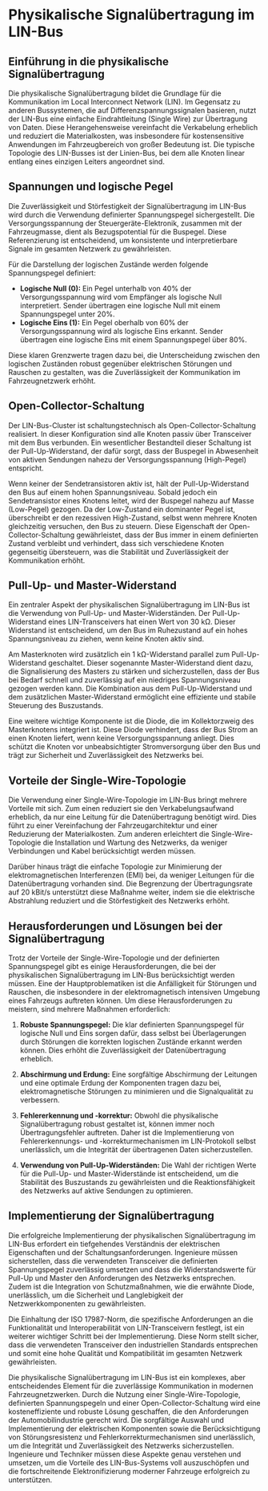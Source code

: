 # Physikalische Signalübertragung im LIN-Bus

## Einführung in die physikalische Signalübertragung

Die physikalische Signalübertragung bildet die Grundlage für die Kommunikation im Local Interconnect Network (LIN). Im Gegensatz zu anderen Bussystemen, die auf Differenzspannungssignalen basieren, nutzt der LIN-Bus eine einfache Eindrahtleitung (Single Wire) zur Übertragung von Daten. Diese Herangehensweise vereinfacht die Verkabelung erheblich und reduziert die Materialkosten, was insbesondere für kostensensitive Anwendungen im Fahrzeugbereich von großer Bedeutung ist. Die typische Topologie des LIN-Busses ist der Linien-Bus, bei dem alle Knoten linear entlang eines einzigen Leiters angeordnet sind.

## Spannungen und logische Pegel

Die Zuverlässigkeit und Störfestigkeit der Signalübertragung im LIN-Bus wird durch die Verwendung definierter Spannungspegel sichergestellt. Die Versorgungsspannung der Steuergeräte-Elektronik, zusammen mit der Fahrzeugmasse, dient als Bezugspotential für die Buspegel. Diese Referenzierung ist entscheidend, um konsistente und interpretierbare Signale im gesamten Netzwerk zu gewährleisten.

Für die Darstellung der logischen Zustände werden folgende Spannungspegel definiert:
- **Logische Null (0):** Ein Pegel unterhalb von 40% der Versorgungsspannung wird vom Empfänger als logische Null interpretiert. Sender übertragen eine logische Null mit einem Spannungspegel unter 20%.
- **Logische Eins (1):** Ein Pegel oberhalb von 60% der Versorgungsspannung wird als logische Eins erkannt. Sender übertragen eine logische Eins mit einem Spannungspegel über 80%.

Diese klaren Grenzwerte tragen dazu bei, die Unterscheidung zwischen den logischen Zuständen robust gegenüber elektrischen Störungen und Rauschen zu gestalten, was die Zuverlässigkeit der Kommunikation im Fahrzeugnetzwerk erhöht.

## Open-Collector-Schaltung

Der LIN-Bus-Cluster ist schaltungstechnisch als Open-Collector-Schaltung realisiert. In dieser Konfiguration sind alle Knoten passiv über Transceiver mit dem Bus verbunden. Ein wesentlicher Bestandteil dieser Schaltung ist der Pull-Up-Widerstand, der dafür sorgt, dass der Buspegel in Abwesenheit von aktiven Sendungen nahezu der Versorgungsspannung (High-Pegel) entspricht.

Wenn keiner der Sendetransistoren aktiv ist, hält der Pull-Up-Widerstand den Bus auf einem hohen Spannungsniveau. Sobald jedoch ein Sendetransistor eines Knotens leitet, wird der Buspegel nahezu auf Masse (Low-Pegel) gezogen. Da der Low-Zustand ein dominanter Pegel ist, überschreibt er den rezessiven High-Zustand, selbst wenn mehrere Knoten gleichzeitig versuchen, den Bus zu steuern. Diese Eigenschaft der Open-Collector-Schaltung gewährleistet, dass der Bus immer in einem definierten Zustand verbleibt und verhindert, dass sich verschiedene Knoten gegenseitig übersteuern, was die Stabilität und Zuverlässigkeit der Kommunikation erhöht.

## Pull-Up- und Master-Widerstand

Ein zentraler Aspekt der physikalischen Signalübertragung im LIN-Bus ist die Verwendung von Pull-Up- und Master-Widerständen. Der Pull-Up-Widerstand eines LIN-Transceivers hat einen Wert von 30 kΩ. Dieser Widerstand ist entscheidend, um den Bus im Ruhezustand auf ein hohes Spannungsniveau zu ziehen, wenn keine Knoten aktiv sind. 

Am Masterknoten wird zusätzlich ein 1 kΩ-Widerstand parallel zum Pull-Up-Widerstand geschaltet. Dieser sogenannte Master-Widerstand dient dazu, die Signalisierung des Masters zu stärken und sicherzustellen, dass der Bus bei Bedarf schnell und zuverlässig auf ein niedriges Spannungsniveau gezogen werden kann. Die Kombination aus dem Pull-Up-Widerstand und dem zusätzlichen Master-Widerstand ermöglicht eine effiziente und stabile Steuerung des Buszustands.

Eine weitere wichtige Komponente ist die Diode, die im Kollektorzweig des Masterknotens integriert ist. Diese Diode verhindert, dass der Bus Strom an einen Knoten liefert, wenn keine Versorgungsspannung anliegt. Dies schützt die Knoten vor unbeabsichtigter Stromversorgung über den Bus und trägt zur Sicherheit und Zuverlässigkeit des Netzwerks bei.

## Vorteile der Single-Wire-Topologie

Die Verwendung einer Single-Wire-Topologie im LIN-Bus bringt mehrere Vorteile mit sich. Zum einen reduziert sie den Verkabelungsaufwand erheblich, da nur eine Leitung für die Datenübertragung benötigt wird. Dies führt zu einer Vereinfachung der Fahrzeugarchitektur und einer Reduzierung der Materialkosten. Zum anderen erleichtert die Single-Wire-Topologie die Installation und Wartung des Netzwerks, da weniger Verbindungen und Kabel berücksichtigt werden müssen.

Darüber hinaus trägt die einfache Topologie zur Minimierung der elektromagnetischen Interferenzen (EMI) bei, da weniger Leitungen für die Datenübertragung vorhanden sind. Die Begrenzung der Übertragungsrate auf 20 kBit/s unterstützt diese Maßnahme weiter, indem sie die elektrische Abstrahlung reduziert und die Störfestigkeit des Netzwerks erhöht.

## Herausforderungen und Lösungen bei der Signalübertragung

Trotz der Vorteile der Single-Wire-Topologie und der definierten Spannungspegel gibt es einige Herausforderungen, die bei der physikalischen Signalübertragung im LIN-Bus berücksichtigt werden müssen. Eine der Hauptproblematiken ist die Anfälligkeit für Störungen und Rauschen, die insbesondere in der elektromagnetisch intensiven Umgebung eines Fahrzeugs auftreten können. Um diese Herausforderungen zu meistern, sind mehrere Maßnahmen erforderlich:

1. **Robuste Spannungspegel:** Die klar definierten Spannungspegel für logische Null und Eins sorgen dafür, dass selbst bei Überlagerungen durch Störungen die korrekten logischen Zustände erkannt werden können. Dies erhöht die Zuverlässigkeit der Datenübertragung erheblich.

2. **Abschirmung und Erdung:** Eine sorgfältige Abschirmung der Leitungen und eine optimale Erdung der Komponenten tragen dazu bei, elektromagnetische Störungen zu minimieren und die Signalqualität zu verbessern.

3. **Fehlererkennung und -korrektur:** Obwohl die physikalische Signalübertragung robust gestaltet ist, können immer noch Übertragungsfehler auftreten. Daher ist die Implementierung von Fehlererkennungs- und -korrekturmechanismen im LIN-Protokoll selbst unerlässlich, um die Integrität der übertragenen Daten sicherzustellen.

4. **Verwendung von Pull-Up-Widerständen:** Die Wahl der richtigen Werte für die Pull-Up- und Master-Widerstände ist entscheidend, um die Stabilität des Buszustands zu gewährleisten und die Reaktionsfähigkeit des Netzwerks auf aktive Sendungen zu optimieren.

## Implementierung der Signalübertragung

Die erfolgreiche Implementierung der physikalischen Signalübertragung im LIN-Bus erfordert ein tiefgehendes Verständnis der elektrischen Eigenschaften und der Schaltungsanforderungen. Ingenieure müssen sicherstellen, dass die verwendeten Transceiver die definierten Spannungspegel zuverlässig umsetzen und dass die Widerstandswerte für Pull-Up und Master den Anforderungen des Netzwerks entsprechen. Zudem ist die Integration von Schutzmaßnahmen, wie die erwähnte Diode, unerlässlich, um die Sicherheit und Langlebigkeit der Netzwerkkomponenten zu gewährleisten.

Die Einhaltung der ISO 17987-Norm, die spezifische Anforderungen an die Funktionalität und Interoperabilität von LIN-Transceivern festlegt, ist ein weiterer wichtiger Schritt bei der Implementierung. Diese Norm stellt sicher, dass die verwendeten Transceiver den industriellen Standards entsprechen und somit eine hohe Qualität und Kompatibilität im gesamten Netzwerk gewährleisten.

Die physikalische Signalübertragung im LIN-Bus ist ein komplexes, aber entscheidendes Element für die zuverlässige Kommunikation in modernen Fahrzeugnetzwerken. Durch die Nutzung einer Single-Wire-Topologie, definierten Spannungspegeln und einer Open-Collector-Schaltung wird eine kosteneffiziente und robuste Lösung geschaffen, die den Anforderungen der Automobilindustrie gerecht wird. Die sorgfältige Auswahl und Implementierung der elektrischen Komponenten sowie die Berücksichtigung von Störungsresistenz und Fehlerkorrekturmechanismen sind unerlässlich, um die Integrität und Zuverlässigkeit des Netzwerks sicherzustellen. Ingenieure und Techniker müssen diese Aspekte genau verstehen und umsetzen, um die Vorteile des LIN-Bus-Systems voll auszuschöpfen und die fortschreitende Elektronifizierung moderner Fahrzeuge erfolgreich zu unterstützen.